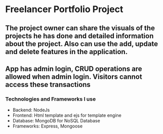 # Freelancer Portfolio Project

## The project owner can share the visuals of the projects he has done and detailed information about the project. Also can use the add, update and delete features in the application.

##  App has admin login, CRUD operations are allowed when admin login. Visitors cannot access these transactions

### Technologies and Frameworks I use

- Backend: NodeJs
- Frontend: Html template and ejs for template engine
- Database: MongoDB for NoSQL Database
- Frameworks: Express, Mongoose



